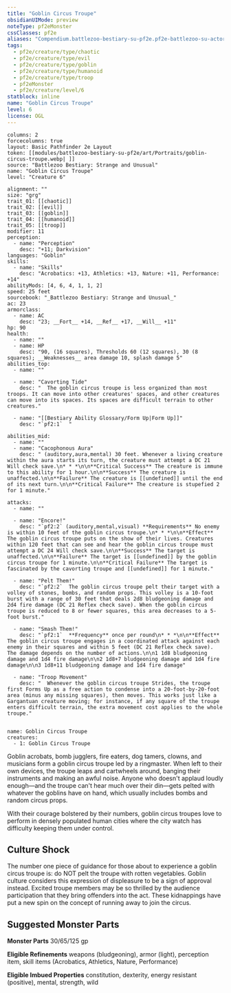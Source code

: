 ```yaml
---
title: "Goblin Circus Troupe"
obsidianUIMode: preview
noteType: pf2eMonster
cssClasses: pf2e
aliases: "Compendium.battlezoo-bestiary-su-pf2e.pf2e-battlezoo-su-actors.Actor.eaN9KXpgG02p3tqH" 
tags:
  - pf2e/creature/type/chaotic
  - pf2e/creature/type/evil
  - pf2e/creature/type/goblin
  - pf2e/creature/type/humanoid
  - pf2e/creature/type/troop
  - pf2eMonster
  - pf2e/creature/level/6
statblock: inline
name: "Goblin Circus Troupe"
level: 6
license: OGL
---
```


```statblock
columns: 2
forcecolumns: true
layout: Basic Pathfinder 2e Layout
token: [[modules/battlezoo-bestiary-su-pf2e/art/Portraits/goblin-circus-troupe.webp| ]]
source: "Battlezoo Bestiary: Strange and Unusual"
name: "Goblin Circus Troupe"
level: "Creature 6"

alignment: ""
size: "grg"
trait_01: [[chaotic]]
trait_02: [[evil]]
trait_03: [[goblin]]
trait_04: [[humanoid]]
trait_05: [[troop]]
modifier: 11
perception:
  - name: "Perception"
    desc: "+11; Darkvision"
languages: "Goblin"
skills:
  - name: "Skills"
    desc: "Acrobatics: +13, Athletics: +13, Nature: +11, Performance: +14"
abilityMods: [4, 6, 4, 1, 1, 2]
speed: 25 feet
sourcebook: "_Battlezoo Bestiary: Strange and Unusual_"
ac: 23
armorclass:
  - name: AC
    desc: "23; __Fort__ +14, __Ref__ +17, __Will__ +11"
hp: 90
health:
  - name: ""
  - name: HP
    desc: "90, (16 squares), Thresholds 60 (12 squares), 30 (8 squares); __Weaknesses__ area damage 10, splash damage 5"
abilities_top:
  - name: ""

  - name: "Cavorting Tide"
    desc: "  The goblin circus troupe is less organized than most troops. It can move into other creatures' spaces, and other creatures can move into its spaces. Its spaces are difficult terrain to other creatures."

  - name: "[[Bestiary Ability Glossary/Form Up|Form Up]]"
    desc: "`pf2:1`  "

abilities_mid:
  - name: ""
  - name: "Cacophonous Aura"
    desc: " (auditory,aura,mental) 30 feet. Whenever a living creature within the aura starts its turn, the creature must attempt a DC 21 Will check save.\n* * *\n\n**Critical Success** The creature is immune to this ability for 1 hour.\n\n**Success** The creature is unaffected.\n\n**Failure** The creature is [[undefined]] until the end of its next turn.\n\n**Critical Failure** The creature is stupefied 2 for 1 minute."

attacks:
  - name: ""

  - name: "Encore!"
    desc: "`pf2:2` (auditory,mental,visual) **Requirements** No enemy is within 10 feet of the goblin circus troupe.\n* * *\n\n**Effect** The goblin circus troupe puts on the show of their lives. Creatures within 120 feet that can see and hear the goblin circus troupe must attempt a DC 24 Will check save.\n\n**Success** The target is unaffected.\n\n**Failure** The target is [[undefined]] by the goblin circus troupe for 1 minute.\n\n**Critical Failure** The target is fascinated by the cavorting troupe and [[undefined]] for 1 minute."

  - name: "Pelt Them!"
    desc: "`pf2:2`  The goblin circus troupe pelt their target with a volley of stones, bombs, and random props. This volley is a 10-foot burst with a range of 30 feet that deals 2d8 bludgeoning damage and 2d4 fire damage (DC 21 Reflex check save). When the goblin circus troupe is reduced to 8 or fewer squares, this area decreases to a 5-foot burst."

  - name: "Smash Them!"
    desc: "`pf2:1`  **Frequency** once per round\n* * *\n\n**Effect** The goblin circus troupe engages in a coordinated attack against each enemy in their squares and within 5 feet (DC 21 Reflex check save). The damage depends on the number of actions.\n\n1 1d8 bludgeoning damage and 1d4 fire damage\n\n2 1d8+7 bludgeoning damage and 1d4 fire damage\n\n3 1d8+11 bludgeoning damage and 1d4 fire damage"

  - name: "Troop Movement"
    desc: "  Whenever the goblin circus troupe Strides, the troupe first Forms Up as a free action to condense into a 20-foot-by-20-foot area (minus any missing squares), then moves. This works just like a Gargantuan creature moving; for instance, if any square of the troupe enters difficult terrain, the extra movement cost applies to the whole troupe."
 
```

```encounter-table
name: Goblin Circus Troupe
creatures:
  - 1: Goblin Circus Troupe
```



Goblin acrobats, bomb jugglers, fire eaters, dog tamers, clowns, and musicians form a goblin circus troupe led by a ringmaster. When left to their own devices, the troupe leaps and cartwheels around, banging their instruments and making an awful noise. Anyone who doesn't applaud loudly enough—and the troupe can't hear much over their din—gets pelted with whatever the goblins have on hand, which usually includes bombs and random circus props.

With their courage bolstered by their numbers, goblin circus troupes love to perform in densely populated human cities where the city watch has difficulty keeping them under control.

## Culture Shock

The number one piece of guidance for those about to experience a goblin circus troupe is: do NOT pelt the troupe with rotten vegetables. Goblin culture considers this expression of displeasure to be a sign of approval instead. Excited troupe members may be so thrilled by the audience participation that they bring offenders into the act. These kidnappings have put a new spin on the concept of running away to join the circus.

## Suggested Monster Parts

**Monster Parts** 30/65/125 gp

**Eligible Refinements** weapons (bludgeoning), armor (light), perception item, skill items (Acrobatics, Athletics, Nature, Performance)

**Eligible Imbued Properties** constitution, dexterity, energy resistant (positive), mental, strength, wild
